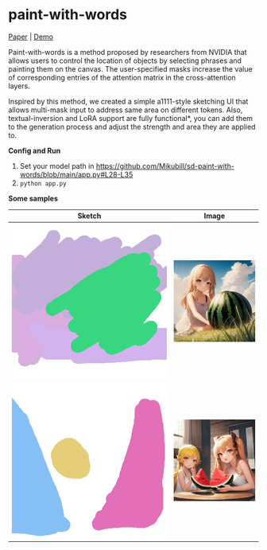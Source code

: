 # paint-with-words

[Paper](https://arxiv.org/abs/2211.01324) | [Demo](https://huggingface.co/spaces/nyanko7/sd-diffusers-webui)

Paint-with-words is a method proposed by researchers from NVIDIA that allows users to control the location of objects by selecting phrases and painting them on the canvas. The user-specified masks increase the value of corresponding entries of the attention matrix in the cross-attention layers. 

Inspired by this method, we created a simple a1111-style sketching UI that allows multi-mask input to address same area on different tokens. Also, textual-inversion and LoRA support are fully functional*, you can add them to the generation process and adjust the strength and area they are applied to.

**Config and Run**

1. Set your model path in https://github.com/Mikubill/sd-paint-with-words/blob/main/app.py#L28-L35
2. `python app.py`

**Some samples**

| Sketch | Image |
|:-------------------------:|:-------------------------:|
|<img width="512" alt="" src="https://raw.githubusercontent.com/Mikubill/sd-paint-with-words/main/samples/sample-3-1.png">  |  <img width="256" alt="" src="https://raw.githubusercontent.com/Mikubill/sd-paint-with-words/main/samples/sample-3-2.png"> |
|<img width="512" alt="" src="https://raw.githubusercontent.com/Mikubill/sketch2img/main/samples/sample-1-compressed.png">  |  <img width="256" alt="" src="https://raw.githubusercontent.com/Mikubill/sd-paint-with-words/main/samples/sample-1-output-compressed.png"> |
